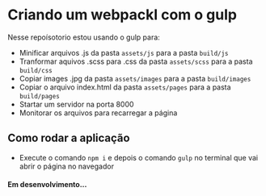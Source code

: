 # Criando um webpackl com o gulp
Nesse repoísotorio estou usando o gulp para:

- Minificar arquivos .js da pasta `assets/js` para a pasta `build/js` 
- Tranformar aquivos .scss para .css da pasta `assets/scss` para a pasta `build/css`
- Copiar images .jpg da pasta `assets/images` para a pasta `build/images`
- Copiar o arquivo index.html da pasta `assets/pages` para a pasta `build/pages`
- Startar um servidor na porta 8000
- Monitorar os arquivos para recarregar a página

## Como rodar a aplicação
- Execute o comando `npm i` e depois o comando `gulp` no terminal que vai abrir o página no navegador

#### Em desenvolvimento...